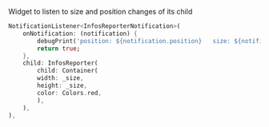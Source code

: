 Widget to listen to size and position changes of its child

```dart
NotificationListener<InfosReporterNotification>(
    onNotification: (notification) {
        debugPrint('position: ${notification.position}   size: ${notification.size}');
        return true;
    },
    child: InfosReporter(
        child: Container(
        width: _size,
        height: _size,
        color: Colors.red,
        ),
    ),
),
```